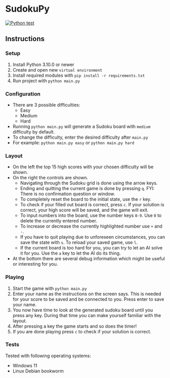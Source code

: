 # SudokuPy
[![Python test](https://github.com/itacentury/SudokuPy/actions/workflows/python-test.yml/badge.svg)](https://github.com/itacentury/SudokuPy/actions/workflows/python-test.yml)

## Instructions

### Setup

1. Install Python 3.10.0 or newer
2. Create and open new `virtual environment`
3. Install required modules with `pip install -r requirements.txt`
4. Run project with `python main.py`

### Configuration

* There are 3 possible difficulties:
  * Easy
  * Medium
  * Hard
* Running `python main.py` will generate a Sudoku board with `medium` difficulty by default.
* To change the difficulty, enter the desired difficulty after `main.py`
* For example: `python main.py easy` or `python main.py hard`

### Layout

* On the left the top 15 high scores with your chosen difficulty will be shown.
* On the right the controls are shown.
  * Navigating through the Sudoku grid is done using the arrow keys.
  * Ending and quitting the current game is done by pressing `q`. FYI: There is no confirmation question or window.
  * To completely reset the board to the initial state, use the `r` key.
  * To check if your filled out board is correct, press `c`. If your solution is correct, your high score will be saved, and the game will exit.
  * To input numbers into the board, use the number keys `0-9`. Use `0` to delete the currently entered number.
  * To increase or decrease the currently highlighted number use `+` and `-`.
  * If you have to quit playing due to unforeseen circumstances, you can save the state with `s`. To reload your saved game, use `l`.
  * If the current board is too hard for you, you can try to let an AI solve it for you. Use the `a` key to let the AI do its thing.
* At the bottom there are several debug information which might be useful or interesting for you.

### Playing

1. Start the game with `python main.py`
2. Enter your name as the instructions on the screen says. This is needed for your score to be saved and be connected to you. Press enter to save your name.
3. You now have time to look at the generated sudoku board until you press any key. During that time you can make yourself familiar with the layout.
4. After pressing a key the game starts and so does the timer!
5. If you are done playing press `c` to check if your solution is correct.

### Tests

Tested with following operating systems:

* Windows 11
* Linux Debian bookworm
